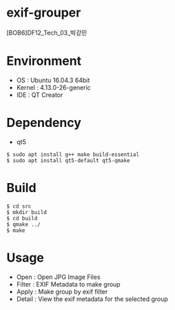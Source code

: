 # exif-grouper

[BOB6]DF12_Tech_03_박강민

Environment
===========

* OS : Ubuntu 16.04.3 64bit
* Kernel : 4.13.0-26-generic
* IDE : QT Creator


Dependency
==========

* qt5

```
$ sudo apt install g++ make build-essential
$ sudo apt install qt5-default qt5-qmake
```


Build
======

```
$ cd src
$ mkdir build
$ cd build
$ qmake ../
$ make
```


Usage
======

* Open : Open JPG Image Files
* Filter : EXIF Metadata to make group
* Apply : Make group by exif filter
* Detail : View the exif metadata for the selected group

